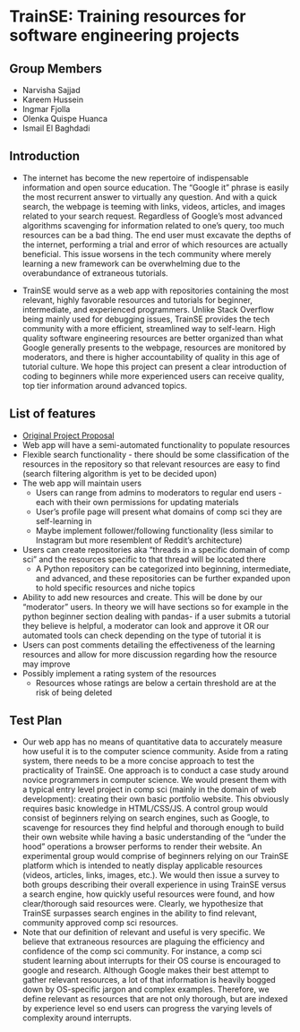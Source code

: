 # TrainSE: Training resources for software engineering projects

## Group Members
- Narvisha Sajjad
- Kareem Hussein
- Ingmar Fjolla
- Olenka Quispe Huanca
- Ismail El Baghdadi

## Introduction
- The internet has become the new repertoire of indispensable information and open source education. The “Google it” phrase is easily the most recurrent answer to virtually any question. And with a quick search, the webpage is teeming with links, videos, articles, and images related to your search request. Regardless of Google’s most advanced algorithms scavenging for information related to one’s query, too much resources can be a bad thing. The end user must excavate the depths of the internet, performing a trial and error of which resources are actually beneficial. This issue worsens in the tech community where merely learning a new framework can be overwhelming due to the overabundance of extraneous tutorials.

- TrainSE would serve as a web app with repositories containing the most relevant, highly favorable resources and tutorials for beginner, intermediate, and experienced programmers. Unlike Stack Overflow being mainly used for debugging issues, TrainSE provides the tech community with a more efficient, streamlined way to self-learn. High quality software engineering resources are better organized than what Google generally presents to the webpage, resources are monitored by moderators, and there is higher accountability of quality in this age of tutorial culture. We hope this project can present a clear introduction of coding to beginners while more experienced users can receive quality, top tier information around advanced topics.

## List of features
- [Original Project Proposal](https://docs.google.com/document/d/1tGa5GxtLnlMOByaU7yLQRKUboxcACghlc5asTOULlHQ/edit)
- Web app will have a semi-automated functionality to populate resources
- Flexible search functionality - there should be some classification of the resources in the repository so that relevant resources are easy to find (search filtering algorithm is yet to be decided upon)
- The web app will maintain users
  - Users can range from admins to moderators to regular end users - each with their own permissions for updating materials
  - User’s profile page will present what domains of comp sci they are self-learning in
  - Maybe implement follower/following functionality (less similar to Instagram but more resemblent of Reddit’s architecture)
- Users can create repositories aka “threads in a specific domain of comp sci” and the resources specific to that thread will be located there
  - A Python repository can be categorized into beginning, intermediate, and advanced, and these repositories can be further expanded upon to hold specific resources and niche topics
- Ability to add new resources and create. This will be done by our “moderator” users. In theory we will have sections so for example in the python beginner section dealing with pandas- if a user submits a tutorial they believe is helpful, a moderator can look and approve it OR our automated tools can check depending on the type of tutorial it is
- Users can post comments detailing the effectiveness of the learning resources and allow for more discussion regarding how the resource may improve
- Possibly implement a rating system of the resources
  -  Resources whose ratings are below a certain threshold are at the risk of being deleted

## Test Plan
- Our web app has no means of quantitative data to accurately measure how useful it is to the computer science community. Aside from a rating system, there needs to be a more concise approach to test the practicality of TrainSE. One approach is to conduct a case study around novice programmers in computer science. We would present them with a typical entry level project in comp sci (mainly in the domain of web development): creating their own basic portfolio website. This obviously requires basic knowledge in HTML/CSS/JS. A control group would consist of beginners relying on search engines, such as Google, to scavenge for resources they find helpful and thorough enough to build their own website while having a basic understanding of the “under the hood” operations a browser performs to render their website. An experimental group would comprise of beginners relying on our TrainSE platform which is intended to neatly display applicable resources (videos, articles, links, images, etc.). We would then issue a survey to both groups describing their overall experience in using TrainSE versus a search engine, how quickly useful resources were found, and how clear/thorough said resources were. Clearly, we hypothesize that TrainSE surpasses search engines in the ability to find relevant, community approved comp sci resources.
- Note that our definition of relevant and useful is very specific. We believe that extraneous resources are plaguing the efficiency and confidence of the comp sci community. For instance, a comp sci student learning about interrupts for their OS course is encouraged to google and research. Although Google makes their best attempt to gather relevant resources, a lot of that information is heavily bogged down by OS-specific jargon and complex examples. Therefore, we define relevant as resources that are not only thorough, but are indexed by experience level so end users can progress the varying levels of complexity around interrupts.
